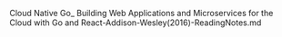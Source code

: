 Cloud Native Go_ Building Web Applications and Microservices for the Cloud with Go and React-Addison-Wesley(2016)-ReadingNotes.md

